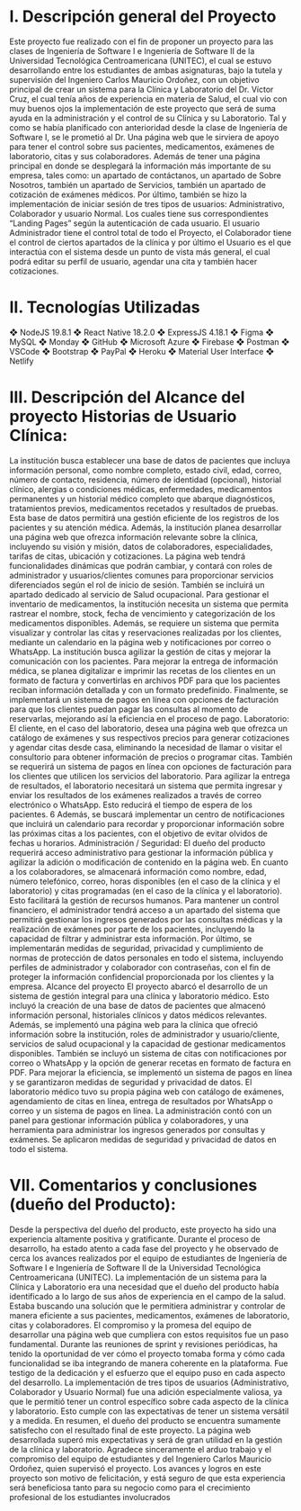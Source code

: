 # I. Descripción general del Proyecto 
Este proyecto fue realizado con el fin de proponer un proyecto para las clases de Ingeniería de Software I e Ingeniería de Software II de la Universidad Tecnológica Centroamericana (UNITEC), el cual se estuvo desarrollando entre los estudiantes de ambas asignaturas, bajo la tutela y supervisión del Ingeniero Carlos Mauricio Ordoñez, con un objetivo principal de crear un sistema para la Clínica y Laboratorio del Dr. Víctor Cruz, el cual tenía años de experiencia en materia de Salud, el cual vio con muy buenos ojos la implementación de este proyecto que será de suma ayuda en la administración y el control de su Clínica y su Laboratorio. Tal y como se había planificado con anterioridad desde la clase de Ingeniería de Software I, se le prometió al Dr. Una página web que le sirviera de apoyo para tener el control sobre sus pacientes, medicamentos, exámenes de laboratorio, citas y sus colaboradores. Además de tener una página principal en donde se desplegará la información más importante de su empresa, tales como: un apartado de contáctanos, un apartado de Sobre Nosotros, también un apartado de Servicios, también un apartado de cotización de exámenes médicos. Por último, también se hizo la implementación de iniciar sesión de tres tipos de usuarios: Administrativo, Colaborador y usuario Normal. Los cuales tiene sus correspondientes “Landing Pages” según la autenticación de cada usuario. El usuario Administrador tiene el control total de todo el Proyecto, el Colaborador tiene el control de ciertos apartados de la clínica y por último el Usuario es el que interactúa con el sistema desde un punto de vista más general, el cual podrá editar su perfil de usuario, agendar una cita y también hacer cotizaciones.

# II. Tecnologías Utilizadas
❖ NodeJS 19.8.1
❖ React Native 18.2.0
❖ ExpressJS 4.18.1
❖ Figma
❖ MySQL
❖ Monday
❖ GitHub
❖ Microsoft Azure
❖ Firebase
❖ Postman
❖ VSCode
❖ Bootstrap
❖ PayPal
❖ Heroku
❖ Material User Interface
❖ Netlify

# III. Descripción del Alcance del proyecto Historias de Usuario Clínica: 
La institución busca establecer una base de datos de pacientes que incluya información personal, como nombre completo, estado civil, edad, correo, número de contacto, residencia, número de identidad (opcional), historial clínico, alergias o condiciones médicas, enfermedades, medicamentos permanentes y un historial médico completo que abarque diagnósticos, tratamientos previos, medicamentos recetados y resultados de pruebas. Esta base de datos permitirá una gestión eficiente de los registros de los pacientes y su atención médica. Además, la institución planea desarrollar una página web que ofrezca información relevante sobre la clínica, incluyendo su visión y misión, datos de colaboradores, especialidades, tarifas de citas, ubicación y cotizaciones. La página web tendrá funcionalidades dinámicas que podrán cambiar, y contará con roles de administrador y usuarios/clientes comunes para proporcionar servicios diferenciados según el rol de inicio de sesión. También se incluirá un apartado dedicado al servicio de Salud ocupacional. Para gestionar el inventario de medicamentos, la institución necesita un sistema que permita rastrear el nombre, stock, fecha de vencimiento y categorización de los medicamentos disponibles. Además, se requiere un sistema que permita visualizar y controlar las citas y reservaciones realizadas por los clientes, mediante un calendario en la página web y notificaciones por correo o WhatsApp. La institución busca agilizar la gestión de citas y mejorar la comunicación con los pacientes. Para mejorar la entrega de información médica, se planea digitalizar e imprimir las recetas de los clientes en un formato de factura y convertirlas en archivos PDF para que los pacientes reciban información detallada y con un formato predefinido. Finalmente, se implementará un sistema de pagos en línea con opciones de facturación para que los clientes puedan pagar las consultas al momento de reservarlas, mejorando así la eficiencia en el proceso de pago. Laboratorio: El cliente, en el caso del laboratorio, desea una página web que ofrezca un catálogo de exámenes y sus respectivos precios para generar cotizaciones y agendar citas desde casa, eliminando la necesidad de llamar o visitar el consultorio para obtener información de precios o programar citas. También se requerirá un sistema de pagos en línea con opciones de facturación para los clientes que utilicen los servicios del laboratorio. Para agilizar la entrega de resultados, el laboratorio necesitará un sistema que permita ingresar y enviar los resultados de los exámenes realizados a través de correo electrónico o WhatsApp. Esto reducirá el tiempo de espera de los pacientes. 6 Además, se buscará implementar un centro de notificaciones que incluirá un calendario para recordar y proporcionar información sobre las próximas citas a los pacientes, con el objetivo de evitar olvidos de fechas u horarios. Administración / Seguridad: El dueño del producto requerirá acceso administrativo para gestionar la información pública y agilizar la adición o modificación de contenido en la página web. En cuanto a los colaboradores, se almacenará información como nombre, edad, número telefónico, correo, horas disponibles (en el caso de la clínica y el laboratorio) y citas programadas (en el caso de la clínica y el laboratorio). Esto facilitará la gestión de recursos humanos. Para mantener un control financiero, el administrador tendrá acceso a un apartado del sistema que permitirá gestionar los ingresos generados por las consultas médicas y la realización de exámenes por parte de los pacientes, incluyendo la capacidad de filtrar y administrar esta información. Por último, se implementarán medidas de seguridad, privacidad y cumplimiento de normas de protección de datos personales en todo el sistema, incluyendo perfiles de administrador y colaborador con contraseñas, con el fin de proteger la información confidencial proporcionada por los clientes y la empresa. Alcance del proyecto El proyecto abarcó el desarrollo de un sistema de gestión integral para una clínica y laboratorio médico. Esto incluyó la creación de una base de datos de pacientes que almacenó información personal, historiales clínicos y datos médicos relevantes. Además, se implementó una página web para la clínica que ofreció información sobre la institución, roles de administrador y usuario/cliente, servicios de salud ocupacional y la capacidad de gestionar medicamentos disponibles. También se incluyó un sistema de citas con notificaciones por correo o WhatsApp y la opción de generar recetas en formato de factura en PDF. Para mejorar la eficiencia, se implementó un sistema de pagos en línea y se garantizaron medidas de seguridad y privacidad de datos. El laboratorio médico tuvo su propia página web con catálogo de exámenes, agendamiento de citas en línea, entrega de resultados por WhatsApp o correo y un sistema de pagos en línea. La administración contó con un panel para gestionar información pública y colaboradores, y una herramienta para administrar los ingresos generados por consultas y exámenes. Se aplicaron medidas de seguridad y privacidad de datos en todo el sistema.

# VII. Comentarios y conclusiones (dueño del Producto):
Desde la perspectiva del dueño del producto, este proyecto ha sido una experiencia altamente positiva y gratificante. Durante el proceso de desarrollo, ha estado atento a cada fase del proyecto y he observado de cerca los avances realizados por el equipo de estudiantes de Ingeniería de Software I e Ingeniería de Software II de la Universidad Tecnológica Centroamericana (UNITEC). La implementación de un sistema para la Clínica y Laboratorio era una necesidad que el dueño del producto había identificado a lo largo de sus años de experiencia en el campo de la salud. Estaba buscando una solución que le permitiera administrar y controlar de manera eficiente a sus pacientes, medicamentos, exámenes de laboratorio, citas y colaboradores. El compromiso y la promesa del equipo de desarrollar una página web que cumpliera con estos requisitos fue un paso fundamental. Durante las reuniones de sprint y revisiones periódicas, ha tenido la oportunidad de ver cómo el proyecto tomaba forma y cómo cada funcionalidad se iba integrando de manera coherente en la plataforma. Fue testigo de la dedicación y el esfuerzo que el equipo puso en cada aspecto del desarrollo. La implementación de tres tipos de usuarios (Administrativo, Colaborador y Usuario Normal) fue una adición especialmente valiosa, ya que le permitió tener un control específico sobre cada aspecto de la clínica y laboratorio. Esto cumple con las expectativas de tener un sistema versátil y a medida. En resumen, el dueño del producto se encuentra sumamente satisfecho con el resultado final de este proyecto. La página web desarrollada superó mis expectativas y será de gran utilidad en la gestión de la clínica y laboratorio. Agradece sinceramente el arduo trabajo y el compromiso del equipo de estudiantes y del Ingeniero Carlos Mauricio Ordoñez, quien supervisó el proyecto. Los avances y logros en este proyecto son motivo de felicitación, y está seguro de que esta experiencia será beneficiosa tanto para su negocio como para el crecimiento profesional de los estudiantes involucrados
